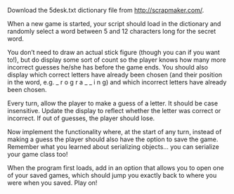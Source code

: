Download the 5desk.txt dictionary file from http://scrapmaker.com/.

When a new game is started, your script should load in the dictionary and randomly select a word between 5 and 12 characters long for the secret word.

You don’t need to draw an actual stick figure (though you can if you want to!), but do display some sort of count so the player knows how many more incorrect guesses he/she has before the game ends. You should also display which correct letters have already been chosen (and their position in the word, e.g. _ r o g r a _ _ i n g) and which incorrect letters have already been chosen.

Every turn, allow the player to make a guess of a letter. It should be case insensitive. Update the display to reflect whether the letter was correct or incorrect. If out of guesses, the player should lose.

Now implement the functionality where, at the start of any turn, instead of making a guess the player should also have the option to save the game. Remember what you learned about serializing objects… you can serialize your game class too!

When the program first loads, add in an option that allows you to open one of your saved games, which should jump you exactly back to where you were when you saved. Play on!
